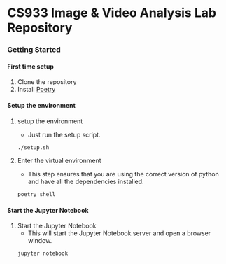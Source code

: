 # CS933 Image & Video Analysis Lab Repository

### Getting Started

#### First time setup

1. Clone the repository
2. Install [Poetry](https://python-poetry.org/docs/#installing-with-the-official-installer)

#### Setup the environment

1. setup the environment
    - Just run the setup script.
    ```bash
    ./setup.sh
    ```

2. Enter the virtual environment
    - This step ensures that you are using the correct version of python and have all the dependencies installed.
   ```bash
   poetry shell
   ```

#### Start the Jupyter Notebook

1. Start the Jupyter Notebook
    - This will start the Jupyter Notebook server and open a browser window.
   ```bash
   jupyter notebook
   ```
